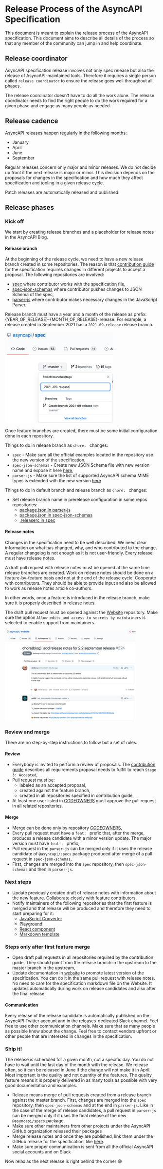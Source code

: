 # Release Process of the AsyncAPI Specification

This document is meant to explain the release process of the AsyncAPI specification. This document aims to describe all details of the process so that any member of the community can jump in and help coordinate.

## Release coordinator

AsyncAPI specification release involves not only spec release but also the release of AsyncAPI-maintained tools. Therefore it requires a single person called `release coordinator` to ensure the release goes well throughout all phases.

The release coordinator doesn't have to do all the work alone. The release coordinator needs to find the right people to do the work required for a given phase and engage as many people as needed.

## Release cadence

AsyncAPI releases happen regularly in the following months:
- January
- April
- June
- September

Regular releases concern only major and minor releases. We do not decide up front if the next release is major or minor. This decision depends on the proposals for changes in the specification and how much they affect specification and tooling in a given release cycle.

Patch releases are automatically released and published.

## Release phases

### Kick off

We start by creating release branches and a placeholder for release notes in the AsyncAPI Blog.

#### Release branch

At the beginning of the release cycle, we need to have a new release branch created in some repositories. The reason is that [contribution guide](CONTRIBUTING.md) for the specification requires changes in different projects to accept a proposal. The following repositories are involved:
- [spec](https://github.com/asyncapi/spec) where contributor works with the specification file,
- [spec-json-schemas](https://github.com/asyncapi/spec-json-schemas) where contributor pushes changes to JSON Schema of the spec,
- [parser-js](https://github.com/asyncapi/parser-js) where contributor makes necessary changes in the JavaScript Parser.

Release branch must have a year and a month of the release as prefix: {YEAR_OF_RELEASE}-{MONTH_OF_RELEASE}-release. For example, a release created in September 2021 has a `2021-09-release` release branch.

<img src="./assets/release_process/create_branch.png" alt="This image shows part of the GitHub UI that shows how you can create a new branch using default branch as a base." height="300">

Once feature branches are created, there must be some initial configuration done in each repository.

Things to do in release branch as `chore: ` changes:
- `spec` - Make sure all the official examples located in the repository use the new version of the specification,
- `spec-json-schemas` - Create new JSON Schema file with new version name and expose it here [here](https://github.com/asyncapi/spec-json-schemas/blob/master/index.js),
- `parser-js` - Make sure the list of supported AsyncAPI schema MIME types is extended with the new version [here](https://github.com/asyncapi/parser-js/blob/master/lib/asyncapiSchemaFormatParser.js#L43.)

Things to do in default branch and release branch as `chore: ` changes:
- Set release branch name in prerelease configuration in some repos repositories:
  - [package.json in parser-js](https://github.com/asyncapi/parser-js/blob/master/package.json#L90)
  - [package.json in spec-json-schemas](https://github.com/asyncapi/spec-json-schemas/blob/master/package.json#L49) 
  - [.releaserc in spec](https://github.com/asyncapi/spec/blob/master/.releaserc#L4)
#### Release notes

Changes in the specification need to be well described. We need clear information on what has changed, why, and who contributed to the change. A regular changelog is not enough as it is not user-friendly. Every release must have release notes.

A draft pull request with release notes must be opened at the same time release branches are created. Work on release notes should be done on a feature-by-feature basis and not at the end of the release cycle. Cooperate with contributors. They should be able to provide input and also be allowed to work as release notes article co-authors.

In other words, once a feature is introduced in the release branch, make sure it is properly described in release notes.

The draft pull request must be opened against the [Website](https://github.com/asyncapi/website/) repository. Make sure the option `Allow edits and access to secrets by maintainers` is selected to enable support from maintainers.

<img src="./assets/release_process/draft_pr.png" alt="This image shows example pull request created in GitHub with release notes for AsyncAPI specification" height="300">

### Review and merge 

There are no step-by-step instructions to follow but a set of rules.

#### Review

- Everybody is invited to perform a review of proposals. The [contribution guide](CONTRIBUTING.md) describes all requirements proposal needs to fulfill to reach `Stage 3: Accepted`,
- Pull request must be:
  - labeled as an accepted proposal,
  - created against the feature branch,
  - created in all repositories specified in contribution guide,
- At least one user listed in [CODEOWNERS](CODEOWNERS) must approve the pull request in all related repositories.

#### Merge

- Merge can be done only by repository [CODEOWNERS](CODEOWNERS),
- Every pull request must have a `feat: ` prefix that, after the merge, produces a release candidate with a minor version update. The major version must have `feat!: ` prefix,
- Pull request in the `parser-js` can be merged only if it uses the release candidate of `@asyncapi/specs` package produced after merge of a pull request in `spec-json-schemas`,
- First, changes are merged into the `spec` repository, then `spec-json-schemas` and then in `parser-js`.

### Next steps

- Update previously created draft of release notes with information about the new feature. Collaborate closely with feature contributors,
- Notify maintainers of the following repositories that the first feature is merged and that release will be produced and therefore they need to start preparing for it:
  - [JavaScript Converter](https://github.com/asyncapi/converter-js/)
  - [Playground](https://github.com/asyncapi/playground/)
  - [React component](https://github.com/asyncapi/asyncapi-react/)
  - [Markdown template](https://github.com/asyncapi/markdown-template)

### Steps only after first feature merge

- Open draft pull requests in all repositories required by the contribution guide. They should point from the release branch in the upstream to the master branch in the upstream,
- Update documentation in [website](https://github.com/asyncapi/website) to promote latest version of the specification. You can do it in the same pull request with release notes. No need to care for the specification markdown file on the Website. It updates automatically during work on release candidates and also after the final release.

#### Communication

Every release of the release candidate is automatically published on the AsyncAPI Twitter account and in the releases-dedicated Slack channel. Feel free to use other communication channels. Make sure that as many people as possible know about the change. Feel free to contact vendors upfront or other people that are interested in changes in the specification.

### Ship it!

The release is scheduled for a given month, not a specific day. You do not have to wait until the last day of the month with the release. We release often, so it can be released in June if the change will not make it in April. Most important is the quality and not quantity of the features. The quality feature means it is properly delivered in as many tools as possible with very good documentation and examples.

- Release means merge of pull requests created from a release branch against the master branch. First, changes are merged into the `spec` repository, then `spec-json-schemas` and at the end in `parser-js`. Like in the case of the merge of release candidates, a pull request in `parser-js` can be merged only if it uses the final release of the new `@asyncapi/specs` package.
- Make sure other maintainers from other projects under the AsyncAPI GitHub organization released their packages
- Merge release notes and once they are published, link them under the GitHub release for the specification, like [here](https://github.com/asyncapi/spec/releases/tag/v2.1.0).
- Make sure proper communication is sent from all the official AsyncAPI social accounts and on Slack

Now relax as the next release is right behind the corner :smiley:
